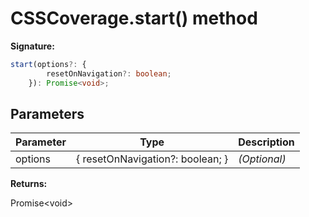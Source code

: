 # CSSCoverage.start() method

**Signature:**

```typescript
start(options?: {
        resetOnNavigation?: boolean;
    }): Promise<void>;
```

## Parameters

| Parameter | Type                             | Description       |
| --------- | -------------------------------- | ----------------- |
| options   | { resetOnNavigation?: boolean; } | <i>(Optional)</i> |

**Returns:**

Promise&lt;void&gt;

